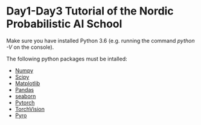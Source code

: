 # Day1-Day3 Tutorial of the Nordic Probabilistic AI School


Make sure you have installed Python 3.6  (e.g. running the command  *python -V* on the console). 

The following python packages must be intalled:
  - [Numpy](https://www.numpy.org/)
  - [Scipy](https://www.scipy.org/)
  - [Matplotlib](https://matplotlib.org/)
  - [Pandas](https://pandas.pydata.org/)
  - [seaborn](https://seaborn.pydata.org/)
  - [Pytorch](https://pytorch.org/)
  - [TorchVision](https://pypi.org/project/torchvision/)
  - [Pyro](http://pyro.ai/)
  


